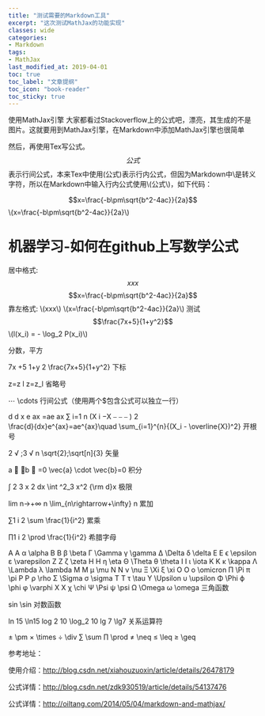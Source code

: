 ```yaml
---
title: "测试需要的Markdown工具"
excerpt: "这次测试MathJax的功能实现"
classes: wide
categories:
- Markdown
tags:
- MathJax
last_modified_at: 2019-04-01
toc: true
toc_label: "文章提纲"
toc_icon: "book-reader"
toc_sticky: true
---
```


使用MathJax引擎
大家都看过Stackoverflow上的公式吧，漂亮，其生成的不是图片。这就要用到MathJax引擎，在Markdown中添加MathJax引擎也很简单

<script type="text/javascript" src="http://cdn.mathjax.org/mathjax/latest/MathJax.js?config=default"></script>
然后，再使用Tex写公式。$$公式$$表示行间公式，本来Tex中使用\(公式\)表示行内公式，但因为Markdown中\是转义字符，所以在Markdown中输入行内公式使用\\(公式\\)，如下代码：

$$x=\frac{-b\pm\sqrt{b^2-4ac}}{2a}$$
\\(x=\frac{-b\pm\sqrt{b^2-4ac}}{2a}\\)

# 机器学习-如何在github上写数学公式
<script type="text/javascript" src="http://cdn.mathjax.org/mathjax/latest/MathJax.js?config=default"></script>
居中格式: $$xxx$$
$$x=\frac{-b\pm\sqrt{b^2-4ac}}{2a}$$
靠左格式: \\(xxx\\)
\\(x=\frac{-b\pm\sqrt{b^2-4ac}}{2a}\\)
测试
$$\frac{7x+5}{1+y^2}$$
\\(l(x_i) = - \log_2 P(x_i)\\)

分数，平方

 7x +5 1+y 2     	\frac{7x+5}{1+y^2}
下标

 z=z l    	z=z_l
省略号

 ⋯  	\cdots
行间公式（使用两个$包含公式可以独立一行）

 
d  d x   e ax  =ae ax   ∑ i=1 n (X  i −X  ⎯ ⎯ ⎯  ) 2   
\frac{d}{dx}e^{ax}=ae^{ax}\quad \sum_{i=1}^{n}{(X_i - \overline{X})^2}
开根号

 2  √ ;3  √ n   	\sqrt{2};\sqrt[n]{3}
矢量

 a  ⃗    ⋅b  ⃗    =0  	\vec{a} \cdot \vec{b}=0
积分

 ∫  2 3 x  2 dx   	\int ^2_3 x^2 {\rm d}x
极限

 lim n→+∞ n  	\lim_{n\rightarrow+\infty} n
累加

 ∑1 i 2     	\sum \frac{1}{i^2}
累乘

 ∏1 i 2     	\prod \frac{1}{i^2}
希腊字母

 A  	A	 α  	\alpha
 B  	B	 β   	\beta
 Γ  	\Gamma	 γ   	\gamma
 Δ  	\Delta	 δ  	\delta
 E   	E	 ϵ  	\epsilon
 	 	 ε  	\varepsilon
 Z   	Z	 ζ   	\zeta
 H   	H	 η  	\eta
 Θ  	\Theta	 θ   	\theta
 I   	I	 ι  	\iota
 K   	K	 κ   	\kappa
 Λ  	\Lambda	 λ  	\lambda
 M   	M	 μ  	\mu
 N   	N	 ν  	\nu
 Ξ  	\Xi	 ξ  	\xi
 O  	O	 ο  	\omicron
 Π  	\Pi	 π   	\pi
 P  	P	 ρ  	\rho
 Σ  	\Sigma	 σ   	\sigma
 T   	T	 τ   	\tau
 Υ  	\Upsilon	 υ  	\upsilon
 Φ  	\Phi	 ϕ  	\phi
 	 	 φ  	\varphi
 X   	X	 χ   	\chi
 Ψ  	\Psi	 ψ   	\psi
 Ω  	\Omega	 ω  	\omega
三角函数

 sin  	\sin
对数函数

 ln 15  	\ln15
 log 2  10  	\log_2 10
 lg 7  	\lg7
关系运算符

 ±  	\pm
 ×  	\times
 ÷  	\div
 ∑  	\sum
 ∏  	\prod
 ≠  	\neq
 ≤  	\leq
 ≥  	\geq
 
参考地址：

使用介绍：http://blog.csdn.net/xiahouzuoxin/article/details/26478179

公式详情：http://blog.csdn.net/zdk930519/article/details/54137476

公式详情：http://oiltang.com/2014/05/04/markdown-and-mathjax/